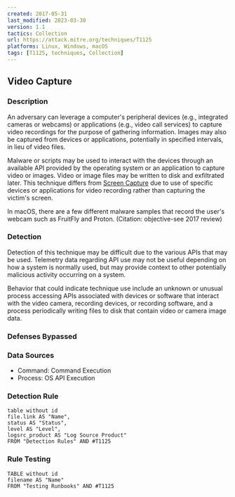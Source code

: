 ```yaml
---
created: 2017-05-31
last_modified: 2023-03-30
version: 1.1
tactics: Collection
url: https://attack.mitre.org/techniques/T1125
platforms: Linux, Windows, macOS
tags: [T1125, techniques, Collection]
---
```


## Video Capture

### Description

An adversary can leverage a computer's peripheral devices (e.g., integrated cameras or webcams) or applications (e.g., video call services) to capture video recordings for the purpose of gathering information. Images may also be captured from devices or applications, potentially in specified intervals, in lieu of video files.

Malware or scripts may be used to interact with the devices through an available API provided by the operating system or an application to capture video or images. Video or image files may be written to disk and exfiltrated later. This technique differs from [Screen Capture](https://attack.mitre.org/techniques/T1113) due to use of specific devices or applications for video recording rather than capturing the victim's screen.

In macOS, there are a few different malware samples that record the user's webcam such as FruitFly and Proton. (Citation: objective-see 2017 review)

### Detection

Detection of this technique may be difficult due to the various APIs that may be used. Telemetry data regarding API use may not be useful depending on how a system is normally used, but may provide context to other potentially malicious activity occurring on a system.

Behavior that could indicate technique use include an unknown or unusual process accessing APIs associated with devices or software that interact with the video camera, recording devices, or recording software, and a process periodically writing files to disk that contain video or camera image data.

### Defenses Bypassed



### Data Sources

  - Command: Command Execution
  -  Process: OS API Execution
### Detection Rule

```dataview
table without id
file.link AS "Name",
status AS "Status",
level AS "Level",
logsrc_product AS "Log Source Product"
FROM "Detection Rules" AND #T1125
```

### Rule Testing

```dataview
TABLE without id
filename AS "Name"
FROM "Testing Runbooks" AND #T1125
```
